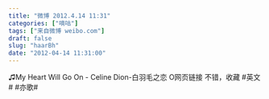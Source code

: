 ```yaml
---
title: "微博 2012.4.14 11:31"
categories: ["嘀咕"]
tags: ["来自微博 weibo.com"]
draft: false
slug: "haarBh"
date: "2012-04-14 11:31:00"
---
```


<p>♫My Heart Will Go On - Celine Dion-白羽毛之恋 O网页链接 不错，收藏 #英文#  #亦歌# ​​​​</p>
